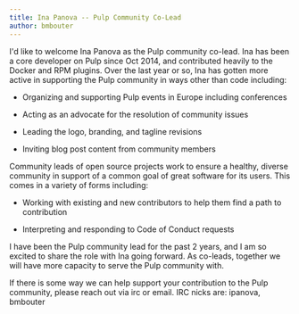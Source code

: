 ```yaml
---
title: Ina Panova -- Pulp Community Co-Lead
author: bmbouter
---
```


I'd like to welcome Ina Panova as the Pulp community co-lead. Ina has been a core developer on Pulp
since Oct 2014, and contributed heavily to the Docker and RPM plugins. Over the last year or so, Ina
has gotten more active in supporting the Pulp community in ways other than code including:

* Organizing and supporting Pulp events in Europe including conferences

* Acting as an advocate for the resolution of community issues

* Leading the logo, branding, and tagline revisions

* Inviting blog post content from community members

Community leads of open source projects work to ensure a healthy, diverse community in support of a
common goal of great software for its users. This comes in a variety of forms including:

* Working with existing and new contributors to help them find a path to contribution

* Interpreting and responding to Code of Conduct requests

I have been the Pulp community lead for the past 2 years, and I am so excited to share the role with
Ina going forward. As co-leads, together we will have more capacity to serve the Pulp community
with.

If there is some way we can help support your contribution to the Pulp community, please reach out
via irc or email. IRC nicks are:  ipanova, bmbouter
